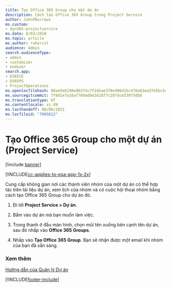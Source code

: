 ```yaml
---
title: Tạo Office 365 Group cho một dự án
description: Cách tạo Office 365 Group trong Project Service
author: JohnPBurrows
ms.custom:
- dyn365-projectservice
ms.date: 8/03/2018
ms.topic: article
ms.author: ruhercul
audience: Admin
search.audienceType:
- admin
- customizer
- enduser
search.app:
- D365CE
- D365PS
- ProjectOperations
ms.openlocfilehash: 88ae5eb298e802fdcff24bae378e406d1bc478a63ea37e5bc5d477d137826877
ms.sourcegitcommit: 7f8d1e7a16af769adb43d1877c28fdce53975db8
ms.translationtype: HT
ms.contentlocale: vi-VN
ms.lasthandoff: 08/06/2021
ms.locfileid: "7005012"
---
```

# <a name="create-an-office-365-group-for-a-project-project-service"></a>Tạo Office 365 Group cho một dự án (Project Service)

[!include [banner](../includes/psa-now-project-operations.md)]

[!INCLUDE[cc-applies-to-psa-app-1x-2x](../includes/cc-applies-to-psa-app-1x-2x.md)]

Cung cấp không gian nơi các thành viên nhóm của một dự án có thể hợp tác trên tài liệu dự án, xem lịch của nhóm và có cuộc hội thoại nhóm bằng cách tạo Office 365 Group cho dự án đó.  
  
1.  Đi tới **Project Service > Dự án**.  
  
2.  Bấm vào dự án mà bạn muốn làm việc.  
  
3.  Trong thanh ở đầu màn hình, chọn mũi tên xuống bên cạnh tên dự án, sau đó nhấp vào **Office 365 Groups**.  
  
4.  Nhấp vào **Tạo Office 365 Group**. Bạn sẽ nhận được một email khi nhóm của bạn đã sẵn sàng.  
  
### <a name="see-also"></a>Xem thêm  
 [Hướng dẫn của Quản lý Dự án](../psa/project-manager-guide.md)


[!INCLUDE[footer-include](../includes/footer-banner.md)]